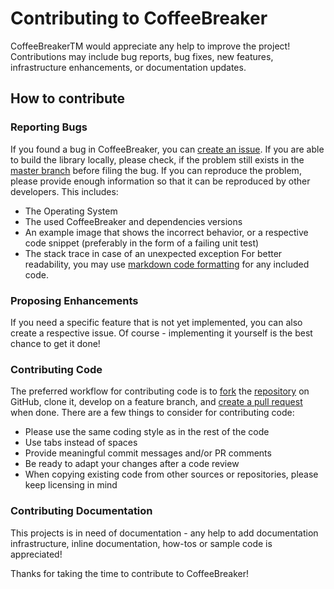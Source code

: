 # Contributing to CoffeeBreaker

CoffeeBreakerTM would appreciate any help to improve the project! 
Contributions may include bug reports, bug fixes, new features, infrastructure enhancements, or 
documentation updates.

## How to contribute

### Reporting Bugs

If you found a bug in CoffeeBreaker, you can [create an issue](https://help.github.com/articles/creating-an-issue/).
If you are able to build the library locally, please check, if the problem still exists in the
[master branch](https://github.com/kerusey/CoffeeBreaker) before filing the bug. 
If you can reproduce the problem, please provide enough information so that it can be reproduced by other developers.
This includes:
  * The Operating System
  * The used CoffeeBreaker and dependencies versions
  * An example image that shows the incorrect behavior, or a respective code snippet (preferably in the form of a failing unit test)
  * The stack trace in case of an unexpected exception
For better readability, you may use [markdown code formatting](https://help.github.com/articles/creating-and-highlighting-code-blocks/) for any included code.

### Proposing Enhancements

If you need a specific feature that is not yet implemented, you can also create a respective issue. 
Of course - implementing it yourself is the best chance to get it done! 

### Contributing Code

The preferred workflow for contributing code is to 
[fork](https://help.github.com/articles/fork-a-repo/) the [repository](https://github.com/kerusey/CoffeeBreaker) on GitHub, clone it, 
develop on a feature branch, and [create a pull request](https://help.github.com/articles/creating-a-pull-request-from-a-fork) when done.
There are a few things to consider for contributing code:
  * Please use the same coding style as in the rest of the code
  * Use tabs instead of spaces
  * Provide meaningful commit messages and/or PR comments
  * Be ready to adapt your changes after a code review 
  * When copying existing code from other sources or repositories, please keep licensing in mind
  
### Contributing Documentation

This projects is in need of documentation - any help to add documentation infrastructure, 
inline documentation, how-tos or sample code is appreciated!

Thanks for taking the time to contribute to CoffeeBreaker!
